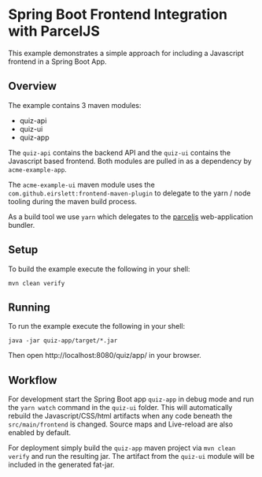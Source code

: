 # Spring Boot Frontend Integration with ParcelJS 

This example demonstrates a simple approach for including a Javascript frontend in a Spring Boot App.

## Overview
The example contains 3 maven modules: 
* quiz-api
* quiz-ui
* quiz-app

The `quiz-api` contains the backend API and the `quiz-ui` contains
the Javascript based frontend. Both modules are pulled in as a dependency by `acme-example-app`.

The `acme-example-ui` maven module uses the `com.github.eirslett:frontend-maven-plugin`
to delegate to the yarn / node tooling during the maven build process. 

As a build tool we use `yarn` which delegates to the [parceljs](https://parceljs.org/) web-application bundler.

## Setup
To build the example execute the following in your shell: 
```
mvn clean verify
```

## Running
To run the example execute the following in your shell: 
```
java -jar quiz-app/target/*.jar
```

Then open http://localhost:8080/quiz/app/ in your browser.

## Workflow

For development start the Spring Boot app `quiz-app` in debug mode and run the `yarn watch` command 
in the `quiz-ui` folder. This will automatically rebuild the Javascript/CSS/html 
artifacts when any code beneath the `src/main/frontend` is changed. Source maps and Live-reload are 
also enabled by default.

For deployment simply build the `quiz-app` maven project via `mvn clean verify` and run the resulting jar. 
The artifact from the `quiz-ui` module will be included in the generated fat-jar.
